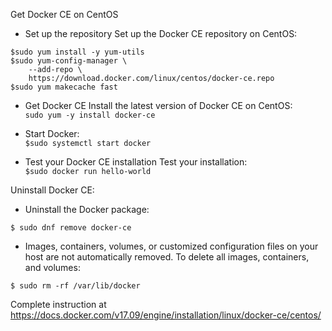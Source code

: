 Get Docker CE on CentOS
* Set up the repository
Set up the Docker CE repository on CentOS:
```
$sudo yum install -y yum-utils
$sudo yum-config-manager \
    --add-repo \
    https://download.docker.com/linux/centos/docker-ce.repo
$sudo yum makecache fast
```
* Get Docker CE
Install the latest version of Docker CE on CentOS:</br>
```sudo yum -y install docker-ce```

* Start Docker:</br>
```$sudo systemctl start docker```
* Test your Docker CE installation
Test your installation:</br>
```$sudo docker run hello-world```

Uninstall Docker CE:
* Uninstall the Docker package:
```
$ sudo dnf remove docker-ce
```
* Images, containers, volumes, or customized configuration files on your host are not automatically removed. 
To delete all images, containers, and volumes:
```
$ sudo rm -rf /var/lib/docker
```
Complete instruction at https://docs.docker.com/v17.09/engine/installation/linux/docker-ce/centos/
